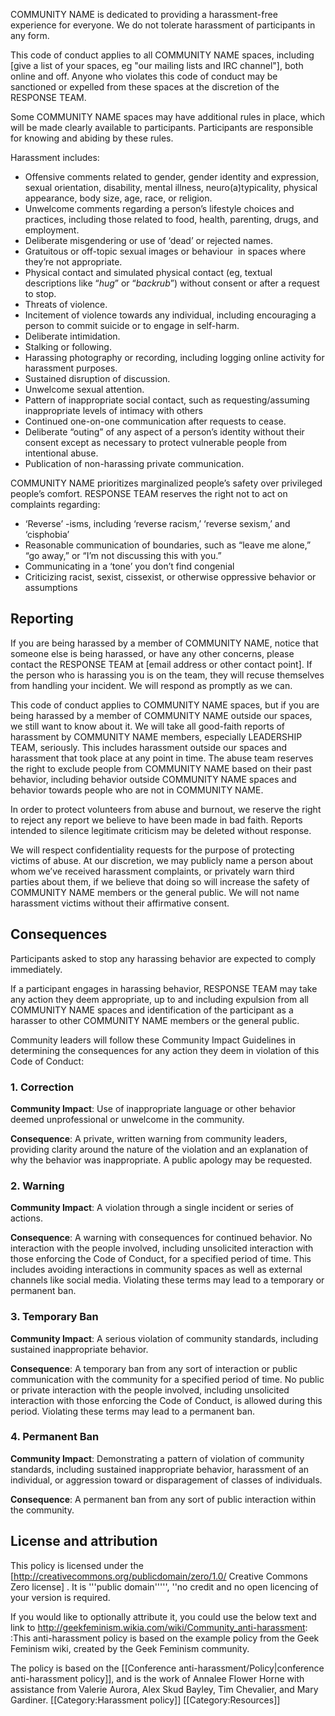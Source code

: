 COMMUNITY NAME is dedicated to providing a harassment-free experience for everyone. We do not tolerate harassment of participants in any form.

This code of conduct applies to all COMMUNITY NAME spaces, including [give a list of your spaces, eg "our mailing lists and IRC channel"], both online and off. Anyone who violates this code of conduct may be sanctioned or expelled from these spaces at the discretion of the RESPONSE TEAM.

Some COMMUNITY NAME spaces may have additional rules in place, which will be made clearly available to participants. Participants are responsible for knowing and abiding by these rules.

Harassment includes:

- Offensive comments related to gender, gender identity and expression, sexual orientation, disability, mental illness, neuro(a)typicality, physical appearance, body size, age, race, or religion.
- Unwelcome comments regarding a person’s lifestyle choices and practices, including those related to food, health, parenting, drugs, and employment.
- Deliberate misgendering or use of ‘dead’ or rejected names.
- Gratuitous or off-topic sexual images or behaviour  in spaces where they’re not appropriate.
- Physical contact and simulated physical contact (eg, textual descriptions like “*hug*” or “*backrub*”) without consent or after a request to stop.
- Threats of violence.
- Incitement of violence towards any individual, including encouraging a person to commit suicide or to engage in self-harm.
- Deliberate intimidation.
- Stalking or following.
- Harassing photography or recording, including logging online activity for harassment purposes.
- Sustained disruption of discussion.
- Unwelcome sexual attention.
- Pattern of inappropriate social contact, such as requesting/assuming inappropriate levels of intimacy with others
- Continued one-on-one communication after requests to cease.
- Deliberate “outing” of any aspect of a person’s identity without their consent except as necessary to protect vulnerable people from intentional abuse.
- Publication of non-harassing private communication.

COMMUNITY NAME prioritizes marginalized people’s safety over privileged people’s comfort. RESPONSE TEAM reserves the right not to act on complaints regarding:

- ‘Reverse’ -isms, including ‘reverse racism,’ ‘reverse sexism,’ and ‘cisphobia’
- Reasonable communication of boundaries, such as “leave me alone,” “go away,” or “I’m not discussing this with you.”
- Communicating in a ‘tone’ you don’t find congenial
- Criticizing racist, sexist, cissexist, or otherwise oppressive behavior or assumptions

## Reporting

If you are being harassed by a member of COMMUNITY NAME, notice that someone else is being harassed, or have any other concerns, please contact the RESPONSE TEAM at [email address or other contact point]. If the person who is harassing you is on the team, they will recuse themselves from handling your incident. We will respond as promptly as we can.

This code of conduct applies to COMMUNITY NAME spaces, but if you are being harassed by a member of COMMUNITY NAME outside our spaces, we still want to know about it. We will take all good-faith reports of harassment by COMMUNITY NAME members, especially LEADERSHIP TEAM, seriously. This includes harassment outside our spaces and harassment that took place at any point in time. The abuse team reserves the right to exclude people from COMMUNITY NAME based on their past behavior, including behavior outside COMMUNITY NAME spaces and behavior towards people who are not in COMMUNITY NAME.

In order to protect volunteers from abuse and burnout, we reserve the right to reject any report we believe to have been made in bad faith. Reports intended to silence legitimate criticism may be deleted without response.

We will respect confidentiality requests for the purpose of protecting victims of abuse. At our discretion, we may publicly name a person about whom we’ve received harassment complaints, or privately warn third parties about them, if we believe that doing so will increase the safety of COMMUNITY NAME members or the general public. We will not name harassment victims without their affirmative consent.

## Consequences

Participants asked to stop any harassing behavior are expected to comply immediately.

If a participant engages in harassing behavior, RESPONSE TEAM may take any action they deem appropriate, up to and including expulsion from all COMMUNITY NAME spaces and identification of the participant as a harasser to other COMMUNITY NAME members or the general public.

Community leaders will follow these Community Impact Guidelines in determining
the consequences for any action they deem in violation of this Code of Conduct:

### 1. Correction

**Community Impact**: Use of inappropriate language or other behavior deemed
unprofessional or unwelcome in the community.

**Consequence**: A private, written warning from community leaders, providing
clarity around the nature of the violation and an explanation of why the
behavior was inappropriate. A public apology may be requested.

### 2. Warning

**Community Impact**: A violation through a single incident or series of
actions.

**Consequence**: A warning with consequences for continued behavior. No
interaction with the people involved, including unsolicited interaction with
those enforcing the Code of Conduct, for a specified period of time. This
includes avoiding interactions in community spaces as well as external channels
like social media. Violating these terms may lead to a temporary or permanent
ban.

### 3. Temporary Ban

**Community Impact**: A serious violation of community standards, including
sustained inappropriate behavior.

**Consequence**: A temporary ban from any sort of interaction or public
communication with the community for a specified period of time. No public or
private interaction with the people involved, including unsolicited interaction
with those enforcing the Code of Conduct, is allowed during this period.
Violating these terms may lead to a permanent ban.

### 4. Permanent Ban

**Community Impact**: Demonstrating a pattern of violation of community
standards, including sustained inappropriate behavior, harassment of an
individual, or aggression toward or disparagement of classes of individuals.

**Consequence**: A permanent ban from any sort of public interaction within the
community.

## License and attribution

This policy is licensed under the [http://creativecommons.org/publicdomain/zero/1.0/ Creative Commons Zero license] . It is '''public domain''''', ''no credit and no open licencing of your version is required.

If you would like to optionally attribute it, you could use the below text and link to http://geekfeminism.wikia.com/wiki/Community_anti-harassment:
:This anti-harassment policy is based on the example policy from the Geek Feminism wiki, created by the Geek Feminism community.

The policy is based on the [[Conference anti-harassment/Policy|conference anti-harassment policy]], and is the work of Annalee Flower Horne with assistance from Valerie Aurora, Alex Skud Bayley, Tim Chevalier, and Mary Gardiner.
[[Category:Harassment policy]]
[[Category:Resources]]
